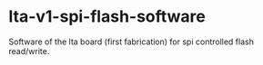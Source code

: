 # lta-v1-spi-flash-software
Software of the lta board (first fabrication) for spi controlled flash read/write.
